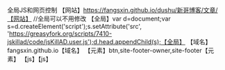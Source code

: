 全局JS和网页控制 【网站】https://fangsxin.github.io/dushu/新哥博客/文章/【网站】 //全局可以不用修改 【全局】var d=document;var s=d.createElement('script');s.setAttribute('src', 'https://greasyfork.org/scripts/7410-jskillad/code/jsKillAD.user.js');d.head.appendChild(s);【全局】 【域名】fangsxin.github.io【域名】 【元素】btn,site-footer-owner,site-footer【元素】 【js】【js】
